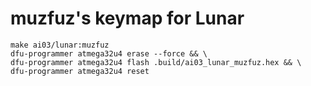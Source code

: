 # muzfuz's keymap for Lunar

```shell
make ai03/lunar:muzfuz
dfu-programmer atmega32u4 erase --force && \
dfu-programmer atmega32u4 flash .build/ai03_lunar_muzfuz.hex && \
dfu-programmer atmega32u4 reset
```